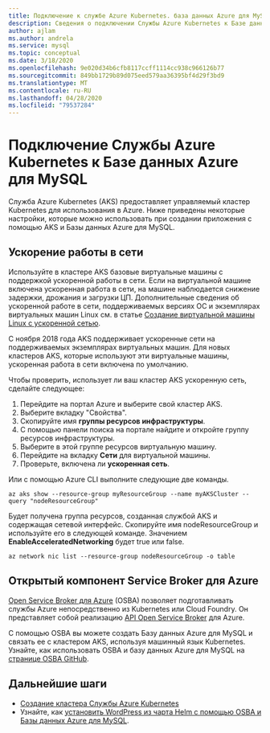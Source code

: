 ```yaml
---
title: Подключение к службе Azure Kubernetes. база данных Azure для MySQL
description: Сведения о подключении Службы Azure Kubernetes к Базе данных Azure для MySQL
author: ajlam
ms.author: andrela
ms.service: mysql
ms.topic: conceptual
ms.date: 3/18/2020
ms.openlocfilehash: 9e020d34b6cfb8117ccff1114cc938c966126b77
ms.sourcegitcommit: 849bb1729b89d075eed579aa36395bf4d29f3bd9
ms.translationtype: MT
ms.contentlocale: ru-RU
ms.lasthandoff: 04/28/2020
ms.locfileid: "79537284"
---
```

# <a name="connecting-azure-kubernetes-service-and-azure-database-for-mysql"></a>Подключение Службы Azure Kubernetes к Базе данных Azure для MySQL

Служба Azure Kubernetes (AKS) предоставляет управляемый кластер Kubernetes для использования в Azure. Ниже приведены некоторые настройки, которые можно использовать при создании приложения с помощью AKS и Базы данных Azure для MySQL.


## <a name="accelerated-networking"></a>Ускорение работы в сети
Используйте в кластере AKS базовые виртуальные машины с поддержкой ускоренной работы в сети. Если на виртуальной машине включена ускоренная работа в сети, на машине наблюдается снижение задержки, дрожания и загрузки ЦП. Дополнительные сведения об ускоренной работе в сети, поддерживаемых версиях ОС и экземплярах виртуальных машин Linux см. в статье [Создание виртуальной машины Linux с ускоренной сетью](../virtual-network/create-vm-accelerated-networking-cli.md).

С ноября 2018 года AKS поддерживает ускоренные сети на поддерживаемых экземплярах виртуальных машин. Для новых кластеров AKS, которые используют эти виртуальные машины, ускоренная работа в сети включена по умолчанию.

Чтобы проверить, использует ли ваш кластер AKS ускоренную сеть, сделайте следующее:
1. Перейдите на портал Azure и выберите свой кластер AKS.
2. Выберите вкладку "Свойства".
3. Скопируйте имя **группы ресурсов инфраструктуры**.
4. С помощью панели поиска на портале найдите и откройте группу ресурсов инфраструктуры.
5. Выберите в этой группе ресурсов виртуальную машину.
6. Перейдите на вкладку **Сети** для виртуальной машины.
7. Проверьте, включена ли **ускоренная сеть**.

Или с помощью Azure CLI выполните следующие две команды.
```azurecli
az aks show --resource-group myResourceGroup --name myAKSCluster --query "nodeResourceGroup"
```
Будет получена группа ресурсов, созданная службой AKS и содержащая сетевой интерфейс. Скопируйте имя nodeResourceGroup и используйте его в следующей команде. Значением **EnableAcceleratedNetworking** будет true или false.
```azurecli
az network nic list --resource-group nodeResourceGroup -o table
```

## <a name="open-service-broker-for-azure"></a>Открытый компонент Service Broker для Azure 
[Open Service Broker для Azure](https://github.com/Azure/open-service-broker-azure/blob/master/README.md) (OSBA) позволяет подготавливать службы Azure непосредственно из Kubernetes или Cloud Foundry. Он представляет собой реализацию [API Open Service Broker](https://www.openservicebrokerapi.org/) для Azure.

С помощью OSBA вы можете создать Базу данных Azure для MySQL и связать ее с кластером AKS, используя машинный язык Kubernetes. Узнайте, как использовать OSBA и базу данных Azure для MySQL на [странице OSBA GitHub](https://github.com/Azure/open-service-broker-azure/blob/master/docs/modules/mysql.md). 



## <a name="next-steps"></a>Дальнейшие шаги
- [Создание кластера Службы Azure Kubernetes](../aks/kubernetes-walkthrough.md)
- Узнайте, как [установить WordPress из чарта Helm с помощью OSBA и Базы данных Azure для MySQL](../aks/integrate-azure.md).
